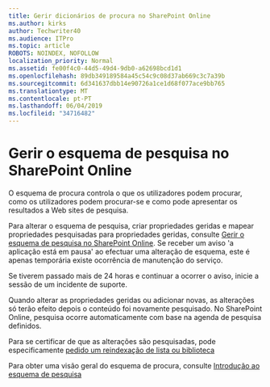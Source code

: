```yaml
---
title: Gerir dicionários de procura no SharePoint Online
ms.author: kirks
author: Techwriter40
ms.audience: ITPro
ms.topic: article
ROBOTS: NOINDEX, NOFOLLOW
localization_priority: Normal
ms.assetid: fe00f4c0-44d5-49d4-9db0-a62698bcd1d1
ms.openlocfilehash: 89db349189584a45c54c9c08d37ab669c3c7a39b
ms.sourcegitcommit: 6d341637dbb14e90726a1ce1d68f077ace9bb765
ms.translationtype: MT
ms.contentlocale: pt-PT
ms.lasthandoff: 06/04/2019
ms.locfileid: "34716482"
---
```

# <a name="manage-search-schema-in-sharepoint-online"></a>Gerir o esquema de pesquisa no SharePoint Online

O esquema de procura controla o que os utilizadores podem procurar, como os utilizadores podem procurar-se e como pode apresentar os resultados a Web sites de pesquisa. 

Para alterar o esquema de pesquisa, criar propriedades geridas e mapear propriedades pesquisadas para propriedades geridas, consulte [Gerir o esquema de pesquisa no SharePoint Online](https://docs.microsoft.com/en-us/sharepoint/manage-search-schema). Se receber um aviso 'a aplicação está em pausa' ao efectuar uma alteração de esquema, este é apenas temporária existe ocorrência de manutenção do serviço. 

Se tiverem passado mais de 24 horas e continuar a ocorrer o aviso, inicie a sessão de um incidente de suporte.

Quando alterar as propriedades geridas ou adicionar novas, as alterações só terão efeito depois o conteúdo foi novamente pesquisado. No SharePoint Online, pesquisa ocorre automaticamente com base na agenda de pesquisa definidos.

Para se certificar de que as alterações são pesquisadas, pode especificamente [pedido um reindexação de lista ou biblioteca](https://docs.microsoft.com/en-us/sharepoint/manage-search-schema#request-re-indexing-of-a-document-library-or-list) 

Para obter uma visão geral do esquema de procura, consulte [Introdução ao esquema de pesquisa](https://blogs.technet.microsoft.com/tothesharepoint/2012/11/25/introducing-search-schema-for-sharepoint-2013/) 

